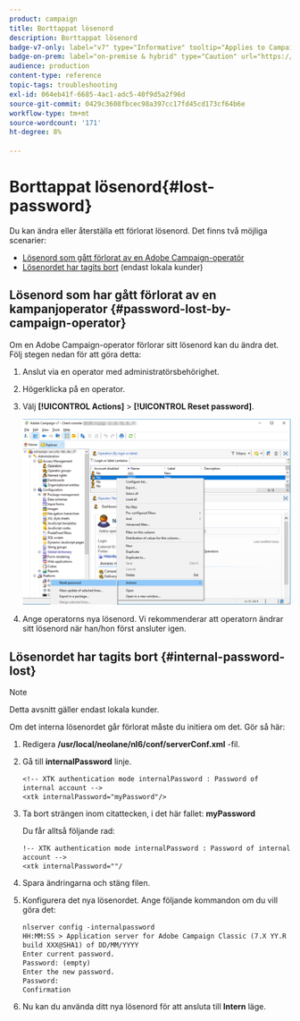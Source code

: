 ```yaml
---
product: campaign
title: Borttappat lösenord
description: Borttappat lösenord
badge-v7-only: label="v7" type="Informative" tooltip="Applies to Campaign Classic v7 only"
badge-on-prem: label="on-premise & hybrid" type="Caution" url="https://experienceleague.adobe.com/docs/campaign-classic/using/installing-campaign-classic/architecture-and-hosting-models/hosting-models-lp/hosting-models.html?lang=en" tooltip="Applies to on-premise and hybrid deployments only"
audience: production
content-type: reference
topic-tags: troubleshooting
exl-id: 064eb41f-6685-4ac1-adc5-40f9d5a2f96d
source-git-commit: 0429c3608fbcec98a397cc17fd45cd173cf64b6e
workflow-type: tm+mt
source-wordcount: '171'
ht-degree: 8%

---
```


# Borttappat lösenord{#lost-password}



Du kan ändra eller återställa ett förlorat lösenord.
Det finns två möjliga scenarier:

* [Lösenord som gått förlorat av en Adobe Campaign-operatör](#password-lost-by-campaign-operator)
* [Lösenordet har tagits bort](#internal-password-lost) (endast lokala kunder)

## Lösenord som har gått förlorat av en kampanjoperator {#password-lost-by-campaign-operator}

Om en Adobe Campaign-operator förlorar sitt lösenord kan du ändra det.
Följ stegen nedan för att göra detta:

1. Anslut via en operator med administratörsbehörighet.
1. Högerklicka på en operator.
1. Välj **[!UICONTROL Actions]** > **[!UICONTROL Reset password]**.

   ![](assets/operator-passwd.png)

1. Ange operatorns nya lösenord. Vi rekommenderar att operatorn ändrar sitt lösenord när han/hon först ansluter igen.

## Lösenordet har tagits bort {#internal-password-lost}

>[!NOTE]
>
>Detta avsnitt gäller endast lokala kunder.

Om det interna lösenordet går förlorat måste du initiera om det.
Gör så här:

1. Redigera **/usr/local/neolane/nl6/conf/serverConf.xml** -fil.

1. Gå till **internalPassword** linje.

   ```
   <!-- XTK authentication mode internalPassword : Password of internal account -->
   <xtk internalPassword="myPassword"/>
   ```

1. Ta bort strängen inom citattecken, i det här fallet: **myPassword**

   Du får alltså följande rad:

   ```
   !-- XTK authentication mode internalPassword : Password of internal account -->
   <xtk internalPassword=""/
   ```

1. Spara ändringarna och stäng filen.

1. Konfigurera det nya lösenordet. Ange följande kommandon om du vill göra det:

   ```
   nlserver config -internalpassword
   HH:MM:SS > Application server for Adobe Campaign Classic (7.X YY.R build XXX@SHA1) of DD/MM/YYYY
   Enter current password.
   Password: (empty)
   Enter the new password.
   Password: 
   Confirmation 
   ```

1. Nu kan du använda ditt nya lösenord för att ansluta till **Intern** läge.
